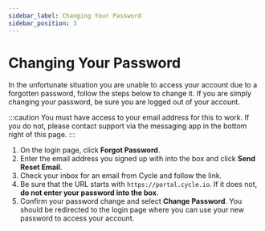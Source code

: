 ```yaml
---
sidebar_label: Changing Your Password
sidebar_position: 3
---
```


# Changing Your Password

In the unfortunate situation you are unable to access your account due to a forgotten password, follow the steps below to change it. If you are simply changing your password, be sure you are logged out of your account.

:::caution
You must have access to your email address for this to work. If you do not, please contact support via the messaging app in the bottom right of this page.
:::

1. On the login page, click **Forgot Password**.
2. Enter the email address you signed up with into the box and click **Send Reset Email**.
3. Check your inbox for an email from Cycle and follow the link.
4. Be sure that the URL starts with `https://portal.cycle.io`. If it does not, **do not enter your password into the box**.
5. Confirm your password change and select **Change Password**. You should be redirected to the login page where you can use your new password to access your account.

